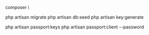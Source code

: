 composer i

php artisan migrate
php artisan db:seed
php artisan key:generate

php artisan passport:keys
php artisan passport:client --password

